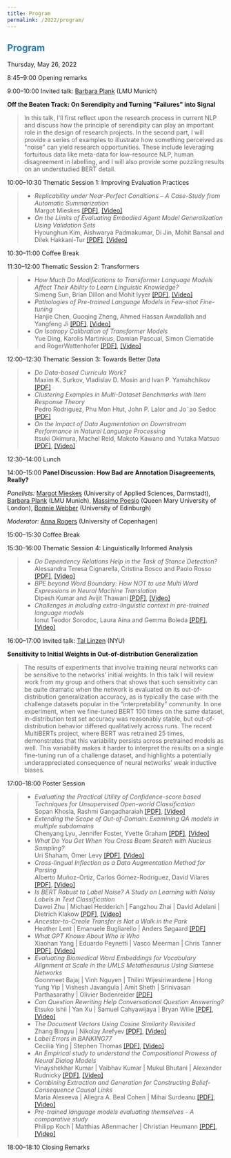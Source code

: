 ```yaml
---
title: Program
permalink: /2022/program/
---
```


## <span style="color:#267CB9"> Program </span>

Thursday, May 26, 2022 <br />

<span class="time">8:45–9:00</span> Opening remarks

<span class="time">9:00–10:00</span> Invited talk: [Barbara Plank](https://bplank.github.io/) (LMU Munich)

**Off the Beaten Track: On Serendipity and Turning "Failures" into Signal**

> In this talk, I'll first reflect upon the research process in current NLP and discuss how the principle of serendipity can play an important role in the design of research projects. In the second part, I will provide a series of examples to illustrate how something perceived as "noise" can yield research opportunities. These include leveraging  fortuitous data like meta-data for low-resource NLP, human disagreement in labelling, and I will also provide some puzzling results on an understudied BERT detail.

<span class="time">10:00–10:30</span> Thematic Session 1: Improving Evaluation Practices

> - *Replicability under Near-Perfect Conditions – A Case-Study from Automatic Summarization* <br /> Margot Mieskes [[PDF]](https://aclanthology.org/2022.insights-1.23/), [[Video]](https://underline.io/events/284/sessions/10984/lecture/52739-replicability-under-near-perfect-conditions-%E2%80%93-a-case-study-from-automatic-summarization)
> - *On the Limits of Evaluating Embodied Agent Model Generalization Using Validation Sets* <br /> Hyounghun Kim, Aishwarya Padmakumar, Di Jin, Mohit Bansal and Dilek Hakkani-Tur [[PDF]](https://aclanthology.org/2022.insights-1.15/), [[Video]](https://underline.io/events/284/sessions/10984/lecture/52730-on-the-limits-of-evaluating-embodied-agent-model-generalization-using-validation-sets)

<span class="time">10:30–11:00</span> Coffee Break

<span class="time">11:30–12:00</span> Thematic Session 2: Transformers
> - *How Much Do Modifications to Transformer Language Models Affect Their Ability to Learn Linguistic Knowledge?* <br /> Simeng Sun, Brian Dillon and Mohit Iyyer [[PDF]](https://aclanthology.org/2022.insights-1.6/), [[Video]](https://underline.io/events/284/sessions/10984/lecture/52720-how-much-do-modifications-to-transformer-language-models-affect-their-ability-to-learn-linguistic-knowledgequestion)
> - *Pathologies of Pre-trained Language Models in Few-shot Fine-tuning* <br /> Hanjie Chen, Guoqing Zheng, Ahmed Hassan Awadallah and Yangfeng Ji [[PDF]](https://aclanthology.org/2022.insights-1.20/), [[Video]](https://underline.io/events/284/sessions/10984/lecture/52736-pathologies-of-pre-trained-language-models-in-few-shot-fine-tuning)
> - *On Isotropy Calibration of Transformer Models* <br /> Yue Ding, Karolis Martinkus, Damian Pascual, Simon Clematide and RogerWattenhofer [[PDF]](https://aclanthology.org/2022.insights-1.1/), [[Video]](https://underline.io/events/284/sessions/10984/lecture/52726-on-isotropy-calibration-of-transformer-models)

<span class="time">12:00–12:30</span> Thematic Session 3: Towards Better Data
> - *Do Data-based Curricula Work?* <br /> Maxim K. Surkov, Vladislav D. Mosin and Ivan P. Yamshchikov [[PDF]](https://aclanthology.org/2022.insights-1.16/)
> - *Clustering Examples in Multi-Dataset Benchmarks with Item Response Theory* <br /> Pedro Rodriguez, Phu Mon Htut, John P. Lalor and Jo˜ao Sedoc [[PDF]](https://aclanthology.org/2022.insights-1.14/)
> - *On the Impact of Data Augmentation on Downstream Performance in Natural Language Processing* <br /> Itsuki Okimura, Machel Reid, Makoto Kawano and Yutaka Matsuo [[PDF]](https://aclanthology.org/2022.insights-1.12/), [[Video]](https://underline.io/events/284/sessions/10984/lecture/52727-on-the-impact-of-data-augmentation-on-downstream-performance-in-natural-language-processing)

<span class="time">12:30–14:00</span> Lunch

<span class="time">14:00–15:00</span> **Panel Discussion: How Bad are Annotation Disagreements, Really?**

*Panelists:* [Margot Mieskes](https://sis.h-da.de/personen/professor-innen-auf-einen-blick/prof-dr-margot-mieskes/) (University of Applied Sciences, Darmstadt), [Barbara Plank](https://bplank.github.io/) (LMU Munich), [Massimo Poesio](http://www.eecs.qmul.ac.uk/profiles/poesiomassimo.html) (Queen Mary University of London), [Bonnie Webber](https://homepages.inf.ed.ac.uk/bonnie/) (University of Edinburgh) 

*Moderator:* [Anna Rogers](https://annargrs.github.io) (University of Copenhagen)

<span class="time">15:00–15:30</span> Coffee Break

<span class="time">15:30–16:00</span> Thematic Session 4: Linguistically Informed Analysis
> - *Do Dependency Relations Help in the Task of Stance Detection?* <br /> Alessandra Teresa Cignarella, Cristina Bosco and Paolo Rosso [[PDF]](https://aclanthology.org/2022.insights-1.2/), [[Video]](https://underline.io/events/284/sessions/10984/lecture/52732-do-dependency-relations-help-in-the-task-of-stance-detectionquestion)
> - *BPE beyond Word Boundary: How NOT to use Multi Word Expressions in Neural Machine Translation* <br /> Dipesh Kumar and Avijit Thawani [[PDF]](https://aclanthology.org/2022.insights-1.24/), [[Video]](https://underline.io/events/284/sessions/10984/lecture/52741-bpe-beyond-word-boundary-how-not-to-use-multi-word-expressions-in-neural-machine-translation)
> - *Challenges in including extra-linguistic context in pre-trained language models* <br /> Ionut Teodor Sorodoc, Laura Aina and Gemma Boleda [[PDF]](https://aclanthology.org/2022.insights-1.18/), [[Video]](https://underline.io/events/284/sessions/10984/lecture/52734-challenges-in-including-extra-linguistic-context-in-pre-trained-language-models)

<span class="time">16:00–17:00</span> Invited talk: [Tal Linzen](https://tallinzen.net/) (NYU)

**Sensitivity to Initial Weights in Out-of-distribution Generalization**

> The results of experiments that involve training neural networks can be sensitive to the networks’ initial weights. In this talk I will review work from my group and others that shows that such sensitivity can be quite dramatic when the network is evaluated on its out-of-distribution generalization accuracy, as is typically the case with the challenge datasets popular in the “interpretability” community. In one experiment, when we fine-tuned BERT 100 times on the same dataset, in-distribution test set accuracy was reasonably stable, but out-of-distribution behavior differed qualitatively across runs. The recent MultiBERTs project, where BERT was retrained 25 times, demonstrates that this variability persists across pretrained models as well. This variability makes it harder to interpret the results on a single fine-tuning run of a challenge dataset, and highlights a potentially underappreciated consequence of neural networks’ weak inductive biases.

<span class="time">17:00–18:00</span> Poster Session

> * *Evaluating the Practical Utility of Confidence-score based Techniques for Unsupervised Open-world Classification* <br/> Sopan Khosla, Rashmi Gangadharaiah [[PDF]](https://aclanthology.org/2022.insights-1.3/), [[Video]](https://underline.io/events/284/sessions/10984/lecture/52740-evaluating-the-practical-utility-of-confidence-score-based-techniques-for-unsupervised-open-world-classification)
> * *Extending the Scope of Out-of-Domain: Examining QA models in multiple subdomains* <br/> Chenyang Lyu, Jennifer Foster, Yvette Graham [[PDF]](https://aclanthology.org/2022.insights-1.4/), [[Video]](https://underline.io/events/284/sessions/10984/lecture/52743-extending-the-scope-of-out-of-domain-examining-qa-models-in-multiple-subdomains)
> * *What Do You Get When You Cross Beam Search with Nucleus Sampling?* <br/> Uri Shaham, Omer Levy [[PDF]](https://aclanthology.org/2022.insights-1.5/), [[Video]]()
> * *Cross-lingual Inflection as a Data Augmentation Method for Parsing* <br/> Alberto Muñoz-Ortiz, Carlos Gómez-Rodríguez, David Vilares [[PDF]](https://aclanthology.org/2022.insights-1.7/), [[Video]](https://underline.io/events/284/sessions/10984/lecture/52721-cross-lingual-inflection-as-a-data-augmentation-method-for-parsing)
> * *Is BERT Robust to Label Noise? A Study on Learning with Noisy Labels in Text Classification* <br/> Dawei Zhu | Michael Hedderich | Fangzhou Zhai | David Adelani | Dietrich Klakow [[PDF]](https://aclanthology.org/2022.insights-1.8/), [[Video]](https://underline.io/events/284/sessions/10984/lecture/52722-is-bert-robust-to-label-noisequestion-a-study-on-learning-with-noisy-labels-in-text-classification)
> * *Ancestor-to-Creole Transfer is Not a Walk in the Park* <br/> Heather Lent | Emanuele Bugliarello | Anders Søgaard [[PDF]](https://aclanthology.org/2022.insights-1.9/)
> * *What GPT Knows About Who is Who* <br/> Xiaohan Yang | Eduardo Peynetti | Vasco Meerman | Chris Tanner [[PDF]](https://aclanthology.org/2022.insights-1.10/), [[Video]](https://underline.io/events/284/sessions/10984/lecture/52724-what-gpt-knows-about-who-is-who)
> * *Evaluating Biomedical Word Embeddings for Vocabulary Alignment at Scale in the UMLS Metathesaurus Using Siamese Networks* <br/> Goonmeet Bajaj | Vinh Nguyen | Thilini Wijesiriwardene | Hong Yung Yip | Vishesh Javangula | Amit Sheth | Srinivasan Parthasarathy | Olivier Bodenreider [[PDF]](https://aclanthology.org/2022.insights-1.11/)
> * *Can Question Rewriting Help Conversational Question Answering?* <br/> Etsuko Ishii | Yan Xu | Samuel Cahyawijaya | Bryan Wilie [[PDF]](https://aclanthology.org/2022.insights-1.13/), [[Video]](https://underline.io/events/284/sessions/10984/lecture/52728-can-question-rewriting-help-conversational-question-answeringquestion)
> * *The Document Vectors Using Cosine Similarity Revisited* <br/> Zhang Bingyu | Nikolay Arefyev [[PDF]](https://aclanthology.org/2022.insights-1.17/), [[Video]](https://underline.io/events/284/sessions/10984/lecture/52733-the-document-vectors-using-cosine-similarity-revisited)
> * *Label Errors in BANKING77* <br/> Cecilia Ying | Stephen Thomas [[PDF]](https://aclanthology.org/2022.insights-1.19/), [[Video]](https://underline.io/events/284/sessions/10984/lecture/52735-label-errors-in-banking77)
> * *An Empirical study to understand the Compositional Prowess of Neural Dialog Models* <br/> Vinayshekhar Kumar | Vaibhav Kumar | Mukul Bhutani | Alexander Rudnicky [[PDF]](https://aclanthology.org/2022.insights-1.21/), [[Video]](https://underline.io/events/284/sessions/10984/lecture/52737-an-empirical-study-to-understand-the-compositional-prowess-of-neural-dialog-models)
> * *Combining Extraction and Generation for Constructing Belief-Consequence Causal Links* <br/> Maria Alexeeva | Allegra A. Beal Cohen | Mihai Surdeanu [[PDF]](https://aclanthology.org/2022.insights-1.22/), [[Video]](https://underline.io/events/284/sessions/10984/lecture/52738-combining-extraction-and-generation-for-constructing-belief-consequence-causal-links)
> * *Pre-trained language models evaluating themselves - A comparative study* <br/> Philipp Koch | Matthias Aßenmacher | Christian Heumann [[PDF]](https://aclanthology.org/2022.insights-1.25/), [[Video]](https://underline.io/events/284/sessions/10984/lecture/52742-pre-trained-language-models-evaluating-themselves---a-comparative-study)

<span class="time">18:00–18:10</span> Closing Remarks
